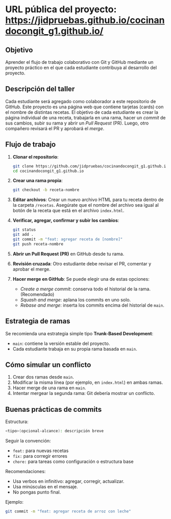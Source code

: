 # URL pública del proyecto: https://jidpruebas.github.io/cocinandocongit_g1.github.io/

## Objetivo

Aprender el flujo de trabajo colaborativo con Git y GitHub mediante un proyecto práctico en el que cada estudiante contribuya al desarrollo del proyecto.

## Descripción del taller

Cada estudiante será agregado como colaborador a este repositorio de GitHub. Este proyecto es una página web que contiene tarjetas (cards) con el nombre de distintas recetas. El objetivo de cada estudiante es crear la página individual de una receta, trabajarla en una rama, hacer un *commit* de sus cambios, subir su rama y abrir un *Pull Request* (PR). Luego, otro compañero revisará el PR y aprobará el *merge*.

## Flujo de trabajo

1. **Clonar el repositorio**:

   ```bash
   git clone https://github.com/jidpruebas/cocinandocongit_g1.github.io.git
   cd cocinandocongit_g1.github.io
   ```

2. **Crear una rama propia**:

   ```bash
   git checkout -b receta-nombre
   ```

3. **Editar archivos**: Crear un nuevo archivo HTML para tu receta dentro de la carpeta `/recetas`. Asegúrate que el nombre del archivo sea igual al botón de la receta que está en el archivo `index.html`.

4. **Verificar, agregar, confirmar y subir los cambios**:

   ```bash
   git status
   git add .
   git commit -m "feat: agregar receta de [nombre]"
   git push receta-nombre
   ```

5. **Abrir un Pull Request (PR)** en GitHub desde tu rama.

6. **Revisión cruzada**: Otro estudiante debe revisar el PR, comentar y aprobar el merge.

7. **Hacer merge en GitHub**: Se puede elegir una de estas opciones:

   - *Create a merge commit*: conserva todo el historial de la rama. (Recomendado)
   - *Squash and merge*: aplana los commits en uno solo.
   - *Rebase and merge*: inserta los commits encima del historial de `main`.

## Estrategia de ramas

Se recomienda una estrategia simple tipo **Trunk-Based Development**:

- `main`: contiene la versión estable del proyecto.
- Cada estudiante trabaja en su propia rama basada en `main`.

## Cómo simular un conflicto

1. Crear dos ramas desde `main`.
2. Modificar la misma línea (por ejemplo, en `index.html`) en ambas ramas.
3. Hacer merge de una rama en `main`.
4. Intentar mergear la segunda rama: Git debería mostrar un conflicto.

## Buenas prácticas de commits

Estructura:

```bash
<tipo>(opcional-alcance): descripción breve
```

Seguir la convención:

- `feat:` para nuevas recetas
- `fix:` para corregir errores
- `chore:` para tareas como configuración o estructura base

Recomendaciones:

- Usa verbos en infinitivo: agregar, corregir, actualizar.
- Usa minúsculas en el mensaje.
- No pongas punto final.

Ejemplo:

```bash
git commit -m "feat: agregar receta de arroz con leche"
```

